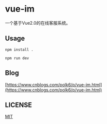 # vue-im
一个基于Vue2.0的在线客服系统。

## Usage
```
npm install .

npm run dev
```

## Blog
[https://www.cnblogs.com/polk6/p/vue-im.html](https://www.cnblogs.com/polk6/p/vue-im.html)

## LICENSE

[MIT](https://zh.wikipedia.org/wiki/MIT%E8%A8%B1%E5%8F%AF%E8%AD%89)	